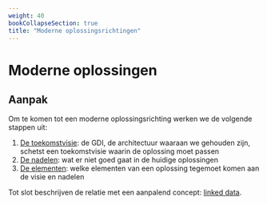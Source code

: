 ```yaml
---
weight: 40
bookCollapseSection: true
title: "Moderne oplossingsrichtingen"
---
```


# Moderne oplossingen

## Aanpak
Om te komen tot een moderne oplossingsrichting werken we de volgende stappen uit:
1. [De toekomstvisie](1.toekomstvisie): de GDI, de architectuur waaraan we gehouden zijn, schetst een toekomstvisie waarin de oplossing moet passen
2. [De nadelen](2.nadelen): wat er niet goed gaat in de huidige oplossingen
3. [De elementen](3.elementen): welke elementen van een oplossing tegemoet komen aan de visie en nadelen

Tot slot beschrijven de relatie met een aanpalend concept: [linked data](6.linked_data.md).